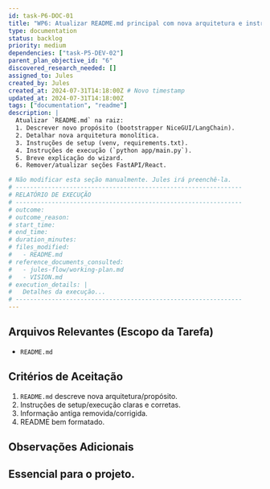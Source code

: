 ```yaml
---
id: task-P6-DOC-01
title: "WP6: Atualizar README.md principal com nova arquitetura e instruções"
type: documentation
status: backlog
priority: medium
dependencies: ["task-P5-DEV-02"]
parent_plan_objective_id: "6"
discovered_research_needed: []
assigned_to: Jules
created_by: Jules
created_at: 2024-07-31T14:18:00Z # Novo timestamp
updated_at: 2024-07-31T14:18:00Z
tags: ["documentation", "readme"]
description: |
  Atualizar `README.md` na raiz:
  1. Descrever novo propósito (bootstrapper NiceGUI/LangChain).
  2. Detalhar nova arquitetura monolítica.
  3. Instruções de setup (venv, requirements.txt).
  4. Instruções de execução (`python app/main.py`).
  5. Breve explicação do wizard.
  6. Remover/atualizar seções FastAPI/React.

# Não modificar esta seção manualmente. Jules irá preenchê-la.
# ---------------------------------------------------------------
# RELATÓRIO DE EXECUÇÃO
# ---------------------------------------------------------------
# outcome:
# outcome_reason:
# start_time:
# end_time:
# duration_minutes:
# files_modified:
#   - README.md
# reference_documents_consulted:
#   - jules-flow/working-plan.md
#   - VISION.md
# execution_details: |
#   Detalhes da execução...
# ---------------------------------------------------------------
---
```


## Arquivos Relevantes (Escopo da Tarefa)
* `README.md`

## Critérios de Aceitação
1. `README.md` descreve nova arquitetura/propósito.
2. Instruções de setup/execução claras e corretas.
3. Informação antiga removida/corrigida.
4. README bem formatado.

## Observações Adicionais
Essencial para o projeto.
---
